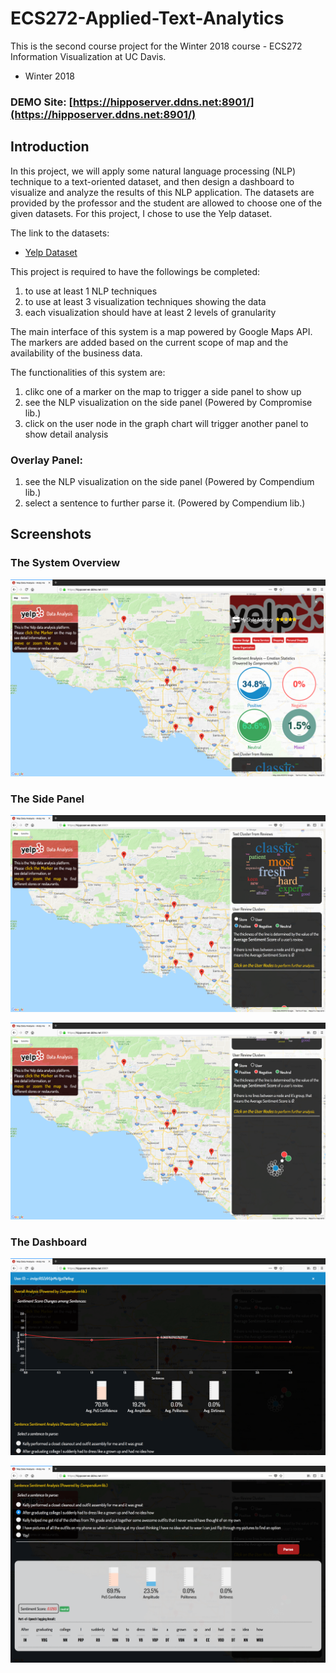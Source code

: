 # ECS272-Applied-Text-Analytics
This is the second course project for the Winter 2018 course - ECS272 Information Visualization at UC Davis.
* Winter 2018

### DEMO Site: [https://hipposerver.ddns.net:8901/](https://hipposerver.ddns.net:8901/)

## Introduction

In this project, we will apply some natural language processing (NLP) technique to a text-oriented dataset, and then design a dashboard to visualize and analyze the results of this NLP application.
The datasets are provided by the professor and the student are allowed to choose one of the given datasets.
For this project, I chose to use the Yelp dataset.

The link to the datasets:
* [Yelp Dataset](https://www.yelp.com/dataset)

This project is required to have the followings be completed:
1. to use at least 1 NLP techniques
2. to use at least 3 visualization techniques showing the data
3. each visualization should have at least 2 levels of granularity

The main interface of this system is a map powered by Google Maps API.
The markers are added based on the current scope of map and the availability of the business data.

The functionalities of this system are:
1. clikc one of a marker on the map to trigger a side panel to show up
2. see the NLP visualization on the side panel (Powered by Compromise lib.)
3. click on the user node in the graph chart will trigger another panel to show detail analysis
### Overlay Panel:
1. see the NLP visualization on the side panel (Powered by Compendium lib.)
2. select a sentence to further parse it. (Powered by Compendium lib.)

## Screenshots
### The System Overview
![Overview](https://github.com/hippoandy/ECS272-Applied-Text-Analytics/blob/master/screenshots/cover.png?raw=true)
### The Side Panel
![Side Panel 1](https://github.com/hippoandy/ECS272-Applied-Text-Analytics/blob/master/screenshots/cover1.png?raw=true)

![Side Panel 2](https://github.com/hippoandy/ECS272-Applied-Text-Analytics/blob/master/screenshots/cover2.png?raw=true)
### The Dashboard
![Dashboard 1](https://github.com/hippoandy/ECS272-Applied-Text-Analytics/blob/master/screenshots/cover3.png?raw=true)

![Dashboard 2](https://github.com/hippoandy/ECS272-Applied-Text-Analytics/blob/master/screenshots/cover4.png?raw=true)

